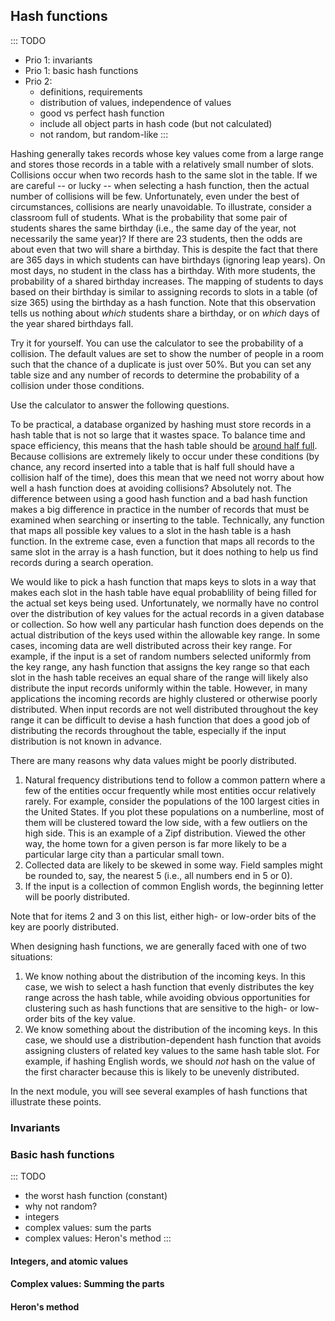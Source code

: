 
## Hash functions

::: TODO
- Prio 1: invariants
- Prio 1: basic hash functions
- Prio 2:
    - definitions, requirements
    - distribution of values, independence of values
    - good vs perfect hash function
    - include all object parts in hash code (but not calculated)
    - not random, but random-like
:::

Hashing generally takes records whose key values come from a large range
and stores those records in a table with a relatively small number of
slots. Collisions occur when two records hash to the same slot in the
table. If we are careful -- or lucky -- when selecting a hash function,
then the actual number of collisions will be few. Unfortunately, even
under the best of circumstances, collisions are nearly unavoidable. To
illustrate, consider a classroom full of students. What is the
probability that some pair of students shares the same birthday (i.e.,
the same day of the year, not necessarily the same year)? If there are
23 students, then the odds are about even that two will share a
birthday. This is despite the fact that there are 365 days in which
students can have birthdays (ignoring leap years). On most days, no
student in the class has a birthday. With more students, the probability
of a shared birthday increases. The mapping of students to days based on
their birthday is similar to assigning records to slots in a table (of
size 365) using the birthday as a hash function. Note that this
observation tells us nothing about *which* students share a birthday, or
on *which* days of the year shared birthdays fall.

Try it for yourself. You can use the calculator to see the probability
of a collision. The default values are set to show the number of people
in a room such that the chance of a duplicate is just over 50%. But you
can set any table size and any number of records to determine the
probability of a collision under those conditions.

<avembed id="Birthday" src="Hashing/Birthday.html" type="ss" name="Birthday Problem Calculator" height="177"/>

Use the calculator to answer the following questions.

<avembed id="BirthdayFIB" src="Hashing/BirthdayFIB.html" type="ka" name="Birthday Problem Exercise"/>

To be practical, a database organized by hashing must store records in a
hash table that is not so large that it wastes space. To balance time
and space efficiency, this means that the hash table should be
[around half full](#analysis-of-open-addressing). Because
collisions are extremely likely to occur under these conditions (by
chance, any record inserted into a table that is half full should have a
collision half of the time), does this mean that we need not worry about
how well a hash function does at avoiding collisions? Absolutely not.
The difference between using a good hash function and a bad hash
function makes a big difference in practice in the number of records
that must be examined when searching or inserting to the table.
Technically, any function that maps all possible key values to a slot in
the hash table is a hash function. In the extreme case, even a function
that maps all records to the same slot in the array is a hash function,
but it does nothing to help us find records during a search operation.

We would like to pick a hash function that maps keys to slots in a way
that makes each slot in the hash table have equal probablility of being
filled for the actual set keys being used. Unfortunately, we normally
have no control over the distribution of key values for the actual
records in a given database or collection. So how well any particular
hash function does depends on the actual distribution of the keys used
within the allowable key range. In some cases, incoming data are well
distributed across their key range. For example, if the input is a set
of random numbers selected uniformly from the key range, any hash
function that assigns the key range so that each slot in the hash table
receives an equal share of the range will likely also distribute the
input records uniformly within the table. However, in many applications
the incoming records are highly clustered or otherwise poorly
distributed. When input records are not well distributed throughout the
key range it can be difficult to devise a hash function that does a good
job of distributing the records throughout the table, especially if the
input distribution is not known in advance.

There are many reasons why data values might be poorly distributed.

1.  Natural frequency distributions tend to follow a common pattern
    where a few of the entities occur frequently while most entities
    occur relatively rarely. For example, consider the populations of
    the 100 largest cities in the United States. If you plot these
    populations on a numberline, most of them will be clustered toward
    the low side, with a few outliers on the high side. This is an
    example of a Zipf distribution. Viewed the other way, the home town
    for a given person is far more likely to be a particular large city
    than a particular small town.
2.  Collected data are likely to be skewed in some way. Field samples
    might be rounded to, say, the nearest 5 (i.e., all numbers end in 5
    or 0).
3.  If the input is a collection of common English words, the beginning
    letter will be poorly distributed.

Note that for items 2 and 3 on this list, either high- or low-order bits
of the key are poorly distributed.

When designing hash functions, we are generally faced with one of two
situations:

1.  We know nothing about the distribution of the incoming keys. In this
    case, we wish to select a hash function that evenly distributes the
    key range across the hash table, while avoiding obvious
    opportunities for clustering such as hash functions that are
    sensitive to the high- or low-order bits of the key value.
2.  We know something about the distribution of the incoming keys. In
    this case, we should use a distribution-dependent hash function that
    avoids assigning clusters of related key values to the same hash
    table slot. For example, if hashing English words, we should *not*
    hash on the value of the first character because this is likely to
    be unevenly distributed.

In the next module, you will see several examples of hash functions that
illustrate these points.

### Invariants


### Basic hash functions

::: TODO
- the worst hash function (constant)
- why not random?
- integers
- complex values: sum the parts
- complex values: Heron's method
:::

#### Integers, and atomic values

#### Complex values: Summing the parts

#### Heron's method

